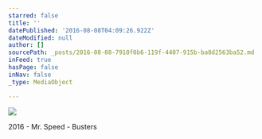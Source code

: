 ```yaml
---
starred: false
title: ''
datePublished: '2016-08-08T04:09:26.922Z'
dateModified: null
author: []
sourcePath: _posts/2016-08-08-7910f0b6-119f-4407-915b-ba8d2563ba52.md
inFeed: true
hasPage: false
inNav: false
_type: MediaObject

---
```

![](https://the-grid-user-content.s3-us-west-2.amazonaws.com/76a9ecd1-0a43-42c6-b2ec-444be56de558.jpg)

2016 - Mr. Speed - Busters